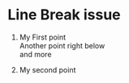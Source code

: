 Line Break issue
================

1.  My First point  
    Another point right below  
    and more

2.  My second point
